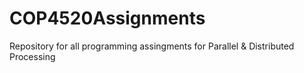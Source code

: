 # COP4520Assignments
Repository for all programming assingments for Parallel &amp; Distributed Processing
